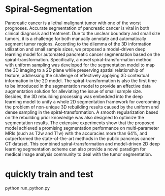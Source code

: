 # Spiral-Segmentation
Pancreatic cancer is a lethal malignant tumor with one of the worst prognoses. Accurate segmentation of pancreatic cancer is vital in both clinical diagnosis and treatment. Due to the unclear boundary and small size tumors, it is a challenge for both manually annotate and automatically segment tumor regions. According to the dilemma of the 3D information utilization and small sample sizes, we proposed a model-driven deep learning model for automated pancreatic cancer segmentation based on the spiral-transformation. Specifically, a novel spiral-transformation method with uniform sampling was developed for the segmentation model to map the 3D imaging to a 2D plane while preserving spatial relationship of texture, addressing the challenge of effectively applying 3D contextual information in the 2D model. The spiral-transformation is also the first time to be introduced in the segmentation model to provide an effective data augmentation solution for alleviating the issue of small sample size. Besides, the 3D rebuilding processing was embedded into the deep learning model to unify a whole 2D segmentation framework for overcoming the problem of non-unique 3D rebuilding results caused by the uniform and dense sampling in the spiral-transformation. A smooth regularization based on the rebuilding prior knowledge was also designed to optimize the segmentation results. The extensive experiments show that the proposed model achieved a promising segmentation performance on multi-parameter MRIs (such as T2w and T1w) with the accuracies more than 64%, and outperformed the state-of-the-art methods in the public pancreas cancer CT dataset. This combined spiral-transformation and model-driven 2D deep learning segmentation scheme can also provide a novel paradigm for medical image analysis community to deal with the tumor segmentation.
# quickly train and test
python run_python.py
